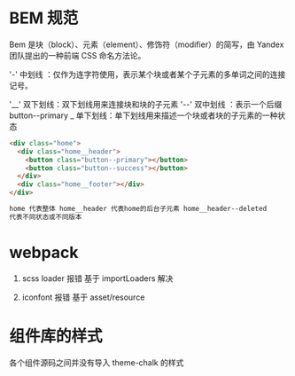 # BEM 规范

Bem 是块（block）、元素（element）、修饰符（modifier）的简写，由 Yandex 团队提出的一种前端 CSS 命名方法论。

'-' 中划线 ：仅作为连字符使用，表示某个块或者某个子元素的多单词之间的连接记号。

'\_\_' 双下划线：双下划线用来连接块和块的子元素
'--' 双中划线 ：表示一个后缀 button--primary
\_ 单下划线：单下划线用来描述一个块或者块的子元素的一种状态

```html
<div class="home">
  <div class="home__header">
    <button class="button--primary"></button>
    <button class="button--success"></button>
  </div>
  <div class="home__footer"></div>
</div>

home 代表整体 home__header 代表home的后台子元素 home__header--deleted
代表不同状态或不同版本
```

# webpack

1. scss loader 报错
   基于 importLoaders 解决

2. iconfont 报错
   基于 asset/resource

# 组件库的样式

各个组件源码之间并没有导入 theme-chalk 的样式
